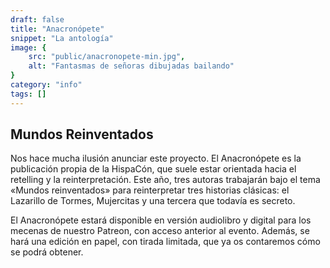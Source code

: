 ```yaml
---
draft: false
title: "Anacronópete"
snippet: "La antología"
image: {
    src: "public/anacronopete-min.jpg",
    alt: "Fantasmas de señoras dibujadas bailando"
}
category: "info"
tags: []
---
```


## Mundos Reinventados

Nos hace mucha ilusión anunciar este proyecto. El Anacronópete es la publicación propia de la HispaCón, que suele estar orientada hacia el retelling y la reinterpretación. Este año, tres autoras trabajarán bajo el tema «Mundos reinventados» para reinterpretar tres historias clásicas: el Lazarillo de Tormes, Mujercitas y una tercera que todavía es secreto.

El Anacronópete estará disponible en versión audiolibro y digital para los mecenas de nuestro Patreon, con acceso anterior al evento. Además, se hará una edición en papel, con tirada limitada, que ya os contaremos cómo se podrá obtener.

